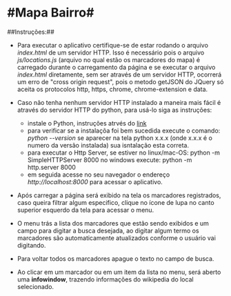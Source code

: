 #**Mapa Bairro**#
=============================


##Instruções:##

- Para executar o aplicativo certifique-se de estar rodando o arquivo *index.html*
  de um servidor HTTP. Isso é necessário pois o arquivo *js/locations.js* (arquivo
  no qual estão os marcadores do mapa) é carregado durante o carregamento da página
  e se executar o arquivo *index.html* diretamente, sem ser através de um servidor
  HTTP, ocorrerá um erro de "cross origin request", pois o metodo getJSON do JQuery
  só aceita os protocolos http, https, chrome, chrome-extension e data.

- Caso não tenha nenhum servidor HTTP instalado a maneira mais fácil é através do
  servidor HTTP do python, para usá-lo siga as instruções:

  * instale o Python, instruções atrvés do [link](https://docs.python.org/3/using/windows.html#installing-python)
  * para verificar se a instalaçõa foi bem sucedida execute o comando: *python --version*
    se aparecer na tela python x.x.x (onde x.x.x é o numero da versão instalada)
    sua isntalação esta correta.
  * para executar o Http Server, se estiver no linux/mac-OS: python -m SimpleHTTPServer 8000
    no windows execute: python -m http.server 8000
  * em seguida acesse no seu navegador o endereço *http://localhost:8000* para acessar
    o aplicativo.

- Após carregar a página será exibido na tela os marcadores registrados, caso queira
  filtrar algum especifico, clique no ícone de lupa no canto superior esquerdo da tela
  para acessar o menu.

- O menu trás a lista dos marcadores que estão sendo exibidos e um campo para digitar
  a busca desejada, ao digitar algum termo os marcadores são automaticamente atualizados
  conforme o usuário vai digitando.

- Para voltar todos os marcadores apague o texto no campo de busca.

- Ao clicar em um marcador ou em um item da lista  no menu, será aberto uma **infowindow**,
  trazendo informações do wikipedia do local selecionado.
